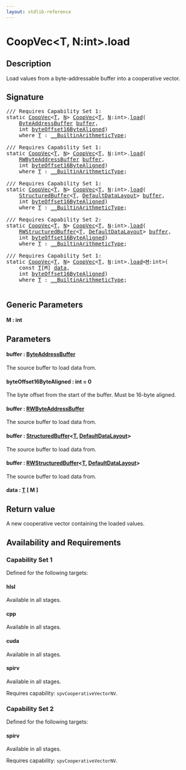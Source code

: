 ```yaml
---
layout: stdlib-reference
---
```


# CoopVec\<T, N:int\>\.load

## Description

Load values from a byte-addressable buffer into a cooperative vector.



## Signature 

<pre>
/// Requires Capability Set 1:
<span class='code_keyword'>static</span> <a href="index.md" class="code_type">CoopVec</a>&lt;<a href="index.md#typeparam-T" class="code_type">T</a>, <a href="index.md#decl-N" class="code_var">N</a>&gt; <a href="index.md" class="code_type">CoopVec</a>&lt;<a href="index.md#typeparam-T" class="code_type">T</a>, <a href="index.md#decl-N" class="code_var">N</a>:<span class="code_keyword">int</span>&gt;.<a href="load.md">load</a>(
    <a href="../byteaddressbuffer-04b/index.md" class="code_type">ByteAddressBuffer</a> <a href="load.md#decl-buffer" class="code_param">buffer</a>,
    <span class="code_keyword">int</span> <a href="load.md#decl-byteOffset16ByteAligned" class="code_param">byteOffset16ByteAligned</a>)
    <span class='code_keyword'>where</span> <a href="index.md#typeparam-T" class="code_type">T</a> : <a href="../../interfaces/0_builtinarithmetictype-029j/index.md" class="code_type">__BuiltinArithmeticType</a>;

/// Requires Capability Set 1:
<span class='code_keyword'>static</span> <a href="index.md" class="code_type">CoopVec</a>&lt;<a href="index.md#typeparam-T" class="code_type">T</a>, <a href="index.md#decl-N" class="code_var">N</a>&gt; <a href="index.md" class="code_type">CoopVec</a>&lt;<a href="index.md#typeparam-T" class="code_type">T</a>, <a href="index.md#decl-N" class="code_var">N</a>:<span class="code_keyword">int</span>&gt;.<a href="load.md">load</a>(
    <a href="../rwbyteaddressbuffer-0126d/index.md" class="code_type">RWByteAddressBuffer</a> <a href="load.md#decl-buffer" class="code_param">buffer</a>,
    <span class="code_keyword">int</span> <a href="load.md#decl-byteOffset16ByteAligned" class="code_param">byteOffset16ByteAligned</a>)
    <span class='code_keyword'>where</span> <a href="index.md#typeparam-T" class="code_type">T</a> : <a href="../../interfaces/0_builtinarithmetictype-029j/index.md" class="code_type">__BuiltinArithmeticType</a>;

/// Requires Capability Set 1:
<span class='code_keyword'>static</span> <a href="index.md" class="code_type">CoopVec</a>&lt;<a href="index.md#typeparam-T" class="code_type">T</a>, <a href="index.md#decl-N" class="code_var">N</a>&gt; <a href="index.md" class="code_type">CoopVec</a>&lt;<a href="index.md#typeparam-T" class="code_type">T</a>, <a href="index.md#decl-N" class="code_var">N</a>:<span class="code_keyword">int</span>&gt;.<a href="load.md">load</a>(
    <a href="../structuredbuffer-0a/index.md" class="code_type">StructuredBuffer</a>&lt;<a href="index.md#typeparam-T" class="code_type">T</a>, <a href="../defaultdatalayout-07b/index.md" class="code_type">DefaultDataLayout</a>&gt; <a href="load.md#decl-buffer" class="code_param">buffer</a>,
    <span class="code_keyword">int</span> <a href="load.md#decl-byteOffset16ByteAligned" class="code_param">byteOffset16ByteAligned</a>)
    <span class='code_keyword'>where</span> <a href="index.md#typeparam-T" class="code_type">T</a> : <a href="../../interfaces/0_builtinarithmetictype-029j/index.md" class="code_type">__BuiltinArithmeticType</a>;

/// Requires Capability Set 2:
<span class='code_keyword'>static</span> <a href="index.md" class="code_type">CoopVec</a>&lt;<a href="index.md#typeparam-T" class="code_type">T</a>, <a href="index.md#decl-N" class="code_var">N</a>&gt; <a href="index.md" class="code_type">CoopVec</a>&lt;<a href="index.md#typeparam-T" class="code_type">T</a>, <a href="index.md#decl-N" class="code_var">N</a>:<span class="code_keyword">int</span>&gt;.<a href="load.md">load</a>(
    <a href="../rwstructuredbuffer-012c/index.md" class="code_type">RWStructuredBuffer</a>&lt;<a href="index.md#typeparam-T" class="code_type">T</a>, <a href="../defaultdatalayout-07b/index.md" class="code_type">DefaultDataLayout</a>&gt; <a href="load.md#decl-buffer" class="code_param">buffer</a>,
    <span class="code_keyword">int</span> <a href="load.md#decl-byteOffset16ByteAligned" class="code_param">byteOffset16ByteAligned</a>)
    <span class='code_keyword'>where</span> <a href="index.md#typeparam-T" class="code_type">T</a> : <a href="../../interfaces/0_builtinarithmetictype-029j/index.md" class="code_type">__BuiltinArithmeticType</a>;

/// Requires Capability Set 1:
<span class='code_keyword'>static</span> <a href="index.md" class="code_type">CoopVec</a>&lt;<a href="index.md#typeparam-T" class="code_type">T</a>, <a href="index.md#decl-N" class="code_var">N</a>&gt; <a href="index.md" class="code_type">CoopVec</a>&lt;<a href="index.md#typeparam-T" class="code_type">T</a>, <a href="index.md#decl-N" class="code_var">N</a>:<span class="code_keyword">int</span>&gt;.<a href="load.md">load</a>&lt;<a href="load.md#decl-M" class="code_var">M</a>:<span class="code_keyword">int</span>&gt;(
    <span class="code_keyword">const</span> <a href="index.md#typeparam-T" class="code_type">T</a>[M] <a href="load.md#decl-data" class="code_param">data</a>,
    <span class="code_keyword">int</span> <a href="load.md#decl-byteOffset16ByteAligned" class="code_param">byteOffset16ByteAligned</a>)
    <span class='code_keyword'>where</span> <a href="index.md#typeparam-T" class="code_type">T</a> : <a href="../../interfaces/0_builtinarithmetictype-029j/index.md" class="code_type">__BuiltinArithmeticType</a>;

</pre>

## Generic Parameters

####  <a id="decl-M"></a>M  : int

## Parameters

####  <a id="decl-buffer"></a>buffer  : [ByteAddressBuffer](../byteaddressbuffer-04b/index.md)
The source buffer to load data from.

####  <a id="decl-byteOffset16ByteAligned"></a>byteOffset16ByteAligned  : int = 0
The byte offset from the start of the buffer. Must be 16-byte aligned.

####  <a id="decl-buffer"></a>buffer  : [RWByteAddressBuffer](../rwbyteaddressbuffer-0126d/index.md)
The source buffer to load data from.

####  <a id="decl-buffer"></a>buffer  : [StructuredBuffer](../structuredbuffer-0a/index.md)\<[T](../structuredbuffer-0a/index.md#typeparam-T), [DefaultDataLayout](../defaultdatalayout-07b/index.md)\>
The source buffer to load data from.

####  <a id="decl-buffer"></a>buffer  : [RWStructuredBuffer](../rwstructuredbuffer-012c/index.md)\<[T](../rwstructuredbuffer-012c/index.md#typeparam-T), [DefaultDataLayout](../defaultdatalayout-07b/index.md)\>
The source buffer to load data from.

####  <a id="decl-data"></a>data  : [T](index.md#typeparam-T) \[ M \]

## Return value
A new cooperative vector containing the loaded values.


## Availability and Requirements

### Capability Set 1

Defined for the following targets:

#### hlsl
Available in all stages.

#### cpp
Available in all stages.

#### cuda
Available in all stages.

#### spirv
Available in all stages.

Requires capability: `spvCooperativeVectorNV`.

### Capability Set 2

Defined for the following targets:

#### spirv
Available in all stages.

Requires capability: `spvCooperativeVectorNV`.



<script>
// Fix .md links to .html when on ReadTheDocs
if (window.location.hostname.includes('readthedocs') || 
    window.location.hostname.includes('rtfd.io')) {
  document.addEventListener('DOMContentLoaded', function() {
    const links = document.querySelectorAll('a');
    links.forEach(link => {
      if (link.getAttribute('href') && link.getAttribute('href').endsWith('.md')) {
        link.href = link.href.replace(/\.md($|#|\?)/, '.html$1');
      }
    });
  });
}
</script>
